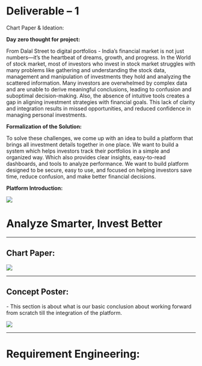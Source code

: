 # **Deliverable – 1**

Chart Paper & Ideation:

**Day zero thought for project:**

From Dalal Street to digital portfolios - India’s financial market is not just numbers—it’s the heartbeat of dreams, growth, and progress. In the World of stock market, most of investors who invest in stock market struggles with many problems like gathering and understanding the stock data, management and manipulation of investments they hold and analyzing the scattered information. Many investors are overwhelmed by complex data and are unable to derive meaningful conclusions, leading to confusion and suboptimal decision-making. Also, the absence of intuitive tools creates a gap in aligning investment strategies with financial goals. This lack of clarity and integration results in missed opportunities, and reduced confidence in managing personal investments.

**Formalization of the Solution:**

To solve these challenges, we come up with an idea to build a platform that brings all investment details together in one place. We want to build a system which helps investors track their portfolios in a simple and organized way. Which also provides clear insights, easy-to-read dashboards, and tools to analyze performance. We want to build platform designed to be secure, easy to use, and focused on helping investors save time, reduce confusion, and make better financial decisions.

**Platform Introduction:**

![](https://drive.google.com/uc?export=view&id=13O5Zf6cZ8iDeY2flbioByBfoLrTQyrwq)

# **Analyze Smarter, Invest Better**

---

## **Chart Paper:**


![](https://drive.google.com/uc?export=view&id=1CPkmizEWxDHn_4IwG7uw_JosRzlPA63S)

---

## **Concept Poster:**


\- This section is about what is our basic conclusion about working forward from scratch till the integration of the platform.



![](https://drive.google.com/uc?export=view&id=1ewBfsvqhmvgKHrk4TW_dsI5jVW1Q6-wN)

---


# **Requirement Engineering:**
